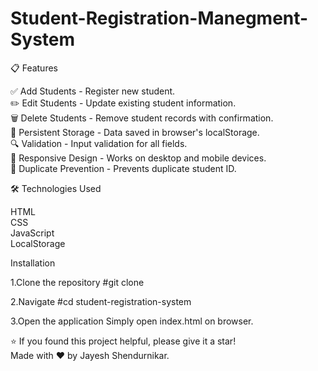 # Student-Registration-Manegment-System

📋 Features

✅ Add Students - Register new student.
<br>
✏️ Edit Students - Update existing student information.
<br>
🗑️ Delete Students - Remove student records with confirmation.
<br>
💾 Persistent Storage - Data saved in browser's localStorage.
<br>
🔍 Validation - Input validation for all fields.
<br>
📱 Responsive Design - Works on desktop and mobile devices.
<br>
🚫 Duplicate Prevention - Prevents duplicate student ID.


🛠️ Technologies Used

HTML
<br>
CSS
<br>
JavaScript
<br>
LocalStorage


Installation

1.Clone the repository
#git clone <your-repo-url>

2.Navigate 
#cd student-registration-system

3.Open the application
Simply open index.html on browser.

⭐ If you found this project helpful, please give it a star!
<br>
Made with ❤️ by Jayesh Shendurnikar.

